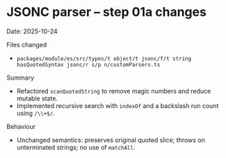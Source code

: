 # JSONC parser – step 01a changes

Date: 2025-10-24

Files changed
- `packages/module/es/src/types/t object/t jsonc/f/t string hasQuotedSyntax jsonc/r s/p n/customParsers.ts`

Summary
- Refactored `scanQuotedString` to remove magic numbers and reduce mutable state.
- Implemented recursive search with `indexOf` and a backslash run count using `/\\+$/`.

Behaviour
- Unchanged semantics: preserves original quoted slice; throws on unterminated strings; no use of `matchAll`.

